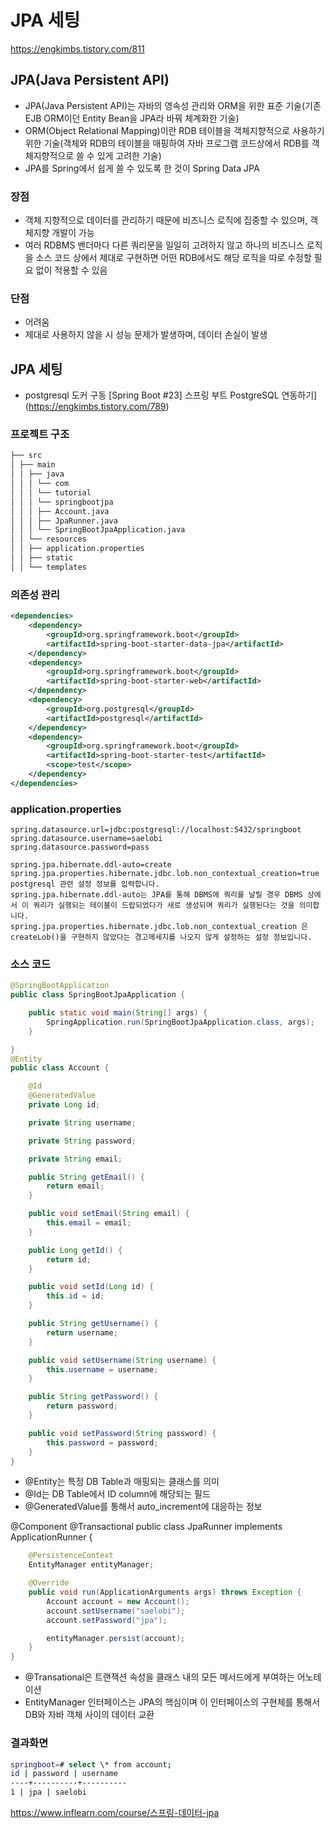 # JPA 세팅

<https://engkimbs.tistory.com/811>

## JPA(Java Persistent API)

- JPA(Java Persistent API)는 자바의 영속성 관리와 ORM을 위한 표준 기술(기존 EJB ORM이던 Entity Bean을 JPA라 바꿔 체계화한 기술)
- ORM(Object Relational Mapping)이란 RDB 테이블을 객체지향적으로 사용하기 위한 기술(객체와 RDB의 테이블을 매핑하여 자바 프로그램 코드상에서 RDB를 객체지향적으로 쓸 수 있게 고려한 기술)
- JPA를 Spring에서 쉽게 쓸 수 있도록 한 것이 Spring Data JPA

### 장점

- 객체 지향적으로 데이터를 관리하기 때문에 비즈니스 로직에 집중할 수 있으며, 객체지향 개발이 가능
- 여러 RDBMS 벤더마다 다른 쿼리문을 일일히 고려하지 않고 하나의 비즈니스 로직을 소스 코드 상에서 제대로 구현하면 어떤 RDB에서도 해당 로직을 따로 수정할 필요 없이 적용할 수 있음

### 단점

- 어려움
- 제대로 사용하지 않을 시 성능 문제가 발생하며, 데이터 손실이 발생

## JPA 세팅

- postgresql 도커 구동
  [Spring Boot #23] 스프링 부트 PostgreSQL 연동하기](https://engkimbs.tistory.com/789)

### 프로젝트 구조

```bash
├── src
│ ├── main
│ │ ├── java
│ │ │ └── com
│ │ │ └── tutorial
│ │ │ └── springbootjpa
│ │ │ ├── Account.java
│ │ │ ├── JpaRunner.java
│ │ │ └── SpringBootJpaApplication.java
│ │ └── resources
│ │ ├── application.properties
│ │ ├── static
│ │ └── templates
```

### 의존성 관리

```xml
<dependencies>
    <dependency>
        <groupId>org.springframework.boot</groupId>
        <artifactId>spring-boot-starter-data-jpa</artifactId>
    </dependency>
    <dependency>
        <groupId>org.springframework.boot</groupId>
        <artifactId>spring-boot-starter-web</artifactId>
    </dependency>
    <dependency>
        <groupId>org.postgresql</groupId>
        <artifactId>postgresql</artifactId>
    </dependency>
    <dependency>
        <groupId>org.springframework.boot</groupId>
        <artifactId>spring-boot-starter-test</artifactId>
        <scope>test</scope>
    </dependency>
</dependencies>
```

### application.properties

```properties
spring.datasource.url=jdbc:postgresql://localhost:5432/springboot
spring.datasource.username=saelobi
spring.datasource.password=pass

spring.jpa.hibernate.ddl-auto=create
spring.jpa.properties.hibernate.jdbc.lob.non_contextual_creation=true
postgresql 관련 설정 정보를 입력합니다.
spring.jpa.hibernate.ddl-auto는 JPA를 통해 DBMS에 쿼리를 날릴 경우 DBMS 상에서 이 쿼리가 실행되는 테이블이 드랍되었다가 새로 생성되며 쿼리가 실행된다는 것을 의미합니다.
spring.jpa.properties.hibernate.jdbc.lob.non_contextual_creation 은 createLob()을 구현하지 않았다는 경고메세지를 나오지 않게 설정하는 설정 정보입니다.
```

### 소스 코드

```java
@SpringBootApplication
public class SpringBootJpaApplication {

    public static void main(String[] args) {
        SpringApplication.run(SpringBootJpaApplication.class, args);
    }

}
@Entity
public class Account {

    @Id
    @GeneratedValue
    private Long id;

    private String username;

    private String password;

    private String email;

    public String getEmail() {
        return email;
    }

    public void setEmail(String email) {
        this.email = email;
    }

    public Long getId() {
        return id;
    }

    public void setId(Long id) {
        this.id = id;
    }

    public String getUsername() {
        return username;
    }

    public void setUsername(String username) {
        this.username = username;
    }

    public String getPassword() {
        return password;
    }

    public void setPassword(String password) {
        this.password = password;
    }
}
```

- @Entity는 특정 DB Table과 매핑되는 클래스를 의미
- @Id는 DB Table에서 ID column에 해당되는 필드
- @GeneratedValue를 통해서 auto_increment에 대응하는 정보

@Component
@Transactional
public class JpaRunner implements ApplicationRunner {

```java
    @PersistenceContext
    EntityManager entityManager;

    @Override
    public void run(ApplicationArguments args) throws Exception {
        Account account = new Account();
        account.setUsername("saelobi");
        account.setPassword("jpa");

        entityManager.persist(account);
    }
}
```

- @Transational은 트랜잭션 속성을 클래스 내의 모든 메서드에게 부여하는 어노테이션
- EntityManager 인터페이스는 JPA의 핵심이며 이 인터페이스의 구현체를 통해서 DB와 자바 객체 사이의 데이터 교환

### 결과화면

```bash
springboot=# select \* from account;
id | password | username
----+----------+----------
1 | jpa | saelobi
```

<https://www.inflearn.com/course/스프링-데이터-jpa>
